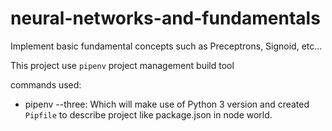 # neural-networks-and-fundamentals
Implement basic fundamental concepts such as Preceptrons, Signoid, etc...


This project use `pipenv` project management build tool

commands used:
* pipenv --three: Which will make use of Python 3 version and created `Pipfile` to describe project like package.json in node world.

